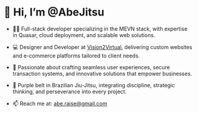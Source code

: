 # 👋 Hi, I’m @AbeJitsu  

- 🧑‍💻 Full-stack developer specializing in the MEVN stack, with expertise in Quasar, cloud deployment, and scalable web solutions.
    
- 💻 Designer and Developer at [Vision2Virtual](https://vision2virtual.com), delivering custom websites and e-commerce platforms tailored to client needs.  

- 🌟 Passionate about crafting seamless user experiences, secure transaction systems, and innovative solutions that empower businesses.

- 🥋 Purple belt in Brazilian Jiu-Jitsu, integrating discipline, strategic thinking, and perseverance into every project.  

- 📫 Reach me at: abe.raise@gmail.com  

<!---
AbeJitsu/AbeJitsu is a ✨ special ✨ repository because its `README.md` (this file) appears on your GitHub profile.
You can click the Preview link to take a look at your changes.
--->
